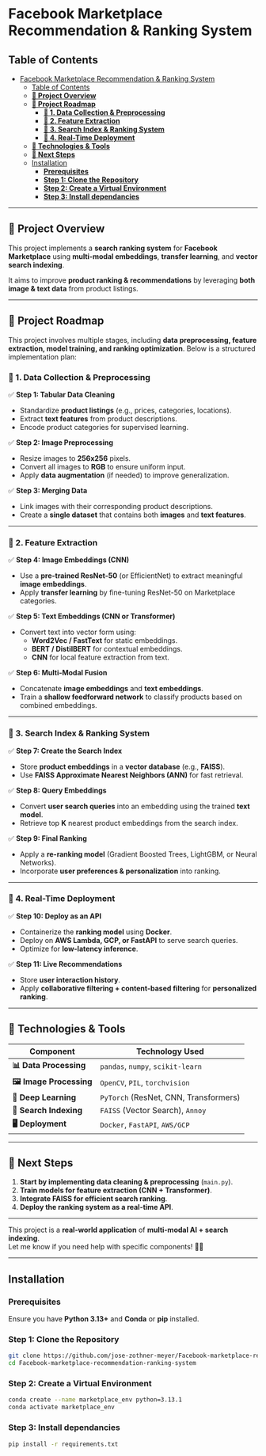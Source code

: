 # Facebook Marketplace Recommendation & Ranking System

## Table of Contents
- [Facebook Marketplace Recommendation \& Ranking System](#facebook-marketplace-recommendation--ranking-system)
  - [Table of Contents](#table-of-contents)
  - [**📌 Project Overview**](#-project-overview)
  - [**📌 Project Roadmap**](#-project-roadmap)
    - [**📌 1. Data Collection \& Preprocessing**](#-1-data-collection--preprocessing)
    - [**📌 2. Feature Extraction**](#-2-feature-extraction)
    - [**📌 3. Search Index \& Ranking System**](#-3-search-index--ranking-system)
    - [**📌 4. Real-Time Deployment**](#-4-real-time-deployment)
  - [**🚀 Technologies \& Tools**](#-technologies--tools)
  - [**📝 Next Steps**](#-next-steps)
  - [Installation](#installation)
    - [**Prerequisites**](#prerequisites)
    - [**Step 1: Clone the Repository**](#step-1-clone-the-repository)
    - [**Step 2: Create a Virtual Environment**](#step-2-create-a-virtual-environment)
    - [**Step 3: Install dependancies**](#step-3-install-dependancies)

---

## **📌 Project Overview**
This project implements a **search ranking system** for **Facebook Marketplace** using **multi-modal embeddings**, **transfer learning**, and **vector search indexing**.  

It aims to improve **product ranking & recommendations** by leveraging **both image & text data** from product listings.

---

## **📌 Project Roadmap**
This project involves multiple stages, including **data preprocessing, feature extraction, model training, and ranking optimization**. Below is a structured implementation plan:

### **📌 1. Data Collection & Preprocessing**
✅ **Step 1: Tabular Data Cleaning**
- Standardize **product listings** (e.g., prices, categories, locations).
- Extract **text features** from product descriptions.
- Encode product categories for supervised learning.

✅ **Step 2: Image Preprocessing**
- Resize images to **256x256** pixels.
- Convert all images to **RGB** to ensure uniform input.
- Apply **data augmentation** (if needed) to improve generalization.

✅ **Step 3: Merging Data**
- Link images with their corresponding product descriptions.
- Create a **single dataset** that contains both **images** and **text features**.

---

### **📌 2. Feature Extraction**
✅ **Step 4: Image Embeddings (CNN)**
- Use a **pre-trained ResNet-50** (or EfficientNet) to extract meaningful **image embeddings**.
- Apply **transfer learning** by fine-tuning ResNet-50 on Marketplace categories.

✅ **Step 5: Text Embeddings (CNN or Transformer)**
- Convert text into vector form using:
  - **Word2Vec / FastText** for static embeddings.
  - **BERT / DistilBERT** for contextual embeddings.
  - **CNN** for local feature extraction from text.

✅ **Step 6: Multi-Modal Fusion**
- Concatenate **image embeddings** and **text embeddings**.
- Train a **shallow feedforward network** to classify products based on combined embeddings.

---

### **📌 3. Search Index & Ranking System**
✅ **Step 7: Create the Search Index**
- Store **product embeddings** in a **vector database** (e.g., **FAISS**).
- Use **FAISS Approximate Nearest Neighbors (ANN)** for fast retrieval.

✅ **Step 8: Query Embeddings**
- Convert **user search queries** into an embedding using the trained **text model**.
- Retrieve top **K** nearest product embeddings from the search index.

✅ **Step 9: Final Ranking**
- Apply a **re-ranking model** (Gradient Boosted Trees, LightGBM, or Neural Networks).
- Incorporate **user preferences & personalization** into ranking.

---

### **📌 4. Real-Time Deployment**
✅ **Step 10: Deploy as an API**
- Containerize the **ranking model** using **Docker**.
- Deploy on **AWS Lambda, GCP, or FastAPI** to serve search queries.
- Optimize for **low-latency inference**.

✅ **Step 11: Live Recommendations**
- Store **user interaction history**.
- Apply **collaborative filtering + content-based filtering** for **personalized ranking**.

---

## **🚀 Technologies & Tools**
| **Component**       | **Technology Used** |
|---------------------|--------------------|
| **📊 Data Processing**  | `pandas`, `numpy`, `scikit-learn` |
| **🖼️ Image Processing**  | `OpenCV`, `PIL`, `torchvision` |
| **🧠 Deep Learning**  | `PyTorch` (ResNet, CNN, Transformers) |
| **📡 Search Indexing**  | `FAISS` (Vector Search), `Annoy` |
| **🖥️ Deployment**  | `Docker`, `FastAPI`, `AWS/GCP` |

---

## **📝 Next Steps**
1. **Start by implementing data cleaning & preprocessing** (`main.py`).
2. **Train models for feature extraction (CNN + Transformer)**.
3. **Integrate FAISS for efficient search ranking**.
4. **Deploy the ranking system as a real-time API**.

---

This project is a **real-world application** of **multi-modal AI + search indexing**.  
Let me know if you need help with specific components! 🚀🔥

---

## Installation

### **Prerequisites**
Ensure you have **Python 3.13+** and **Conda** or **pip** installed.

### **Step 1: Clone the Repository**
```bash
git clone https://github.com/jose-zothner-meyer/Facebook-marketplace-recommendation-ranking-system.git
cd Facebook-marketplace-recommendation-ranking-system
```

### **Step 2: Create a Virtual Environment**
```bash
conda create --name marketplace_env python=3.13.1
conda activate marketplace_env
```

### **Step 3: Install dependancies**
```bash
pip install -r requirements.txt
```